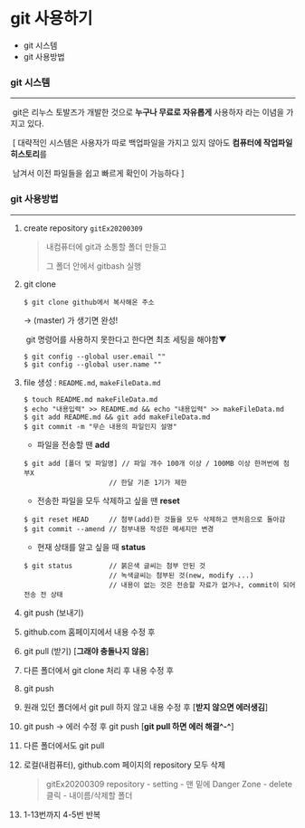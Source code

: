 # git 사용하기

- git 시스템
- git 사용방법



###  git 시스템

---

​	git은 리누스  토발즈가 개발한 것으로 **누구나 무료로 자유롭게** 사용하자 라는 이념을 가지고 있다. 

​	[ 대략적인 시스템은 사용자가 따로 백업파일을 가지고 있지 않아도 **컴퓨터에 작업파일 히스토리**를

​	남겨서 이전 파일들을 쉽고 빠르게 확인이 가능하다 ]



### git 사용방법

---

1. create repository `gitEx20200309`

   > 내컴퓨터에 git과 소통할 폴더 만들고
   >
   > 그 폴더 안에서 gitbash 실행

   

2. git clone

   ```shell
   $ git clone github에서 복사해온 주소 
   ```

   -> (master) 가 생기면 완성!

   ​	git 명령어를 사용하지 못한다고 한다면 최초 세팅을 해야함▼

   ```shell
   $ git config --global user.email ""
   $ git config --global user.name ""
   ```

   

3. file 생성 : `README.md`, `makeFileData.md` 

   ```shell
   $ touch README.md makeFileData.md
   $ echo "내용입력" >> README.md && echo "내용입력" >> makeFileData.md
   $ git add README.md && git add makeFileData.md
   $ git commit -m "무슨 내용의 파일인지 설명"
   ```

   - 파일을 전송할 땐 **add**

   ``` shell
   $ git add [폴더 및 파일명] // 파일 개수 100개 이상 / 100MB 이상 한꺼번에 첨부X
   						// 한달 기준 1기가 제한
   ```

   - 전송한 파일을 모두 삭제하고 싶을 땐 **reset**

   ``` shell
   $ git reset HEAD		// 첨부(add)한 것들을 모두 삭제하고 맨처음으로 돌아감
   $ git commit --amend	// 첨부내용 작성한 메세지만 변경
   ```

   - 현재 상태를 알고 싶을 때 **status**

   ``` shell
   $ git status			// 붉은색 글씨는 첨부 안된 것
   						// 녹색글씨는 첨부된 것(new, modify ...)
   						// 내용이 없는 것은 전송할 자료가 없거나, commit이 되어 전송 전 상태
   ```

   

4. git push (보내기) 

5. github.com 홈페이지에서 내용 수정 후

6. git pull (받기)  [**그래야 충돌나지 않음**]

7. 다른 폴더에서 git clone 처리 후 내용 수정 후

8. git push

9. 원래 있던 폴더에서 git pull 하지 않고 내용 수정 후 [**받지 않으면 에러생김**]

10. git push -> 에러 수정 후 git push [**git pull 하면 에러 해결^-^**]

11. 다른 폴더에서도 git pull

12. 로컬(내컴퓨터), github.com 페이지의 repository 모두 삭제

    >  gitEx20200309 repository - setting - 맨 밑에 Danger Zone - delete 클릭 - 내이름/삭제할 폴더

13. 1-13번까지 4-5번  반복
